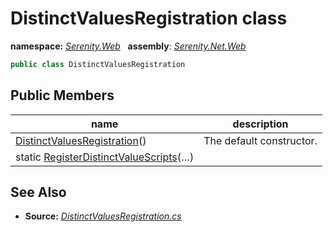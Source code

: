 # DistinctValuesRegistration class
**namespace:** *[Serenity.Web](../README.md#serenity.web-namespace)*   **assembly**: *[Serenity.Net.Web](../README.md)*

```csharp
public class DistinctValuesRegistration
```

## Public Members

| name | description |
| --- | --- |
| [DistinctValuesRegistration](DistinctValuesRegistration/DistinctValuesRegistration.md)() | The default constructor. |
| static [RegisterDistinctValueScripts](DistinctValuesRegistration/RegisterDistinctValueScripts.md)(…) |  |

## See Also

* **Source:** *[DistinctValuesRegistration.cs](https://github.com/serenity-is/Serenity/blob/master/src/Serenity.Net.Web/DynamicScript/PropertyEditor/DistinctValuesRegistration.cs)*